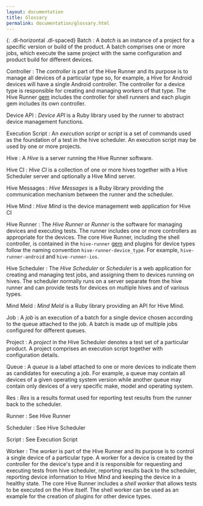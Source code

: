 ```yaml
---
layout: documentation
title: Glossary
permalink: documentation/glossary.html
---
```


{: .dl-horizontal .dl-spaced}
Batch
: A *batch* is an instance of a project for a specific version or build of the
  product. A batch comprises one or more jobs, which execute the same project
  with the same configuration and product build for different devices.

Controller
: The *controller* is part of the Hive Runner and its purpose is to manage all
  devices of a particular type so, for example, a Hive for Android devices will
  have a single Android controller. The controller for a device type is
  responsible for creating and managing workers of that type. The
  Hive Runner [gem](https://en.wikipedia.org/wiki/RubyGems) includes the
  controller for shell runners and each plugin gem includes its own controller.

Device API
: *Device API* is a Ruby library used by the runner to abstract device
  management functions.

Execution Script
: An *execution script* or *script* is a set of commands used as the foundation
  of a test in the hive scheduler. An execution script may be used by one or
  more projects.

Hive
: A *Hive* is a server running the Hive Runner software.

Hive CI
: *Hive CI* is a collection of one or more hives together with a
  Hive Scheduler server and optionally a
  Hive Mind server.

Hive Messages
: *Hive Messages* is a Ruby library providing the communication mechanism
  between the runner and the scheduler.

Hive Mind
: *Hive Mind* is the device management web application for Hive CI

Hive Runner
: The *Hive Runner* or *Runner* is the software for managing devices and
  executing tests. The runner includes one or more controllers as appropriate
  for the devices. The core Hive Runner, including the shell controller, is
  contained in the `hive-runner` [gem](https://en.wikipedia.org/wiki/RubyGems)
  and plugins for device types follow the naming convention
  `hive-runner-device_type`. For example, `hive-runner-android` and
  `hive-runner-ios`.

Hive Scheduler
: The *Hive Scheduler* or *Scheduler* is a web application for creating and
  managing test jobs, and assigning them to devices running on hives.
  The scheduler normally runs on a server separate from the
  hive runner and can provide tests for devices on multiple
  hives and of various types.

Mind Meld
: *Mind Meld* is a Ruby library providing an API for Hive Mind.

Job
: A *job* is an execution of a batch for a single device chosen according to
  the queue attached to the job. A batch is made up of multiple jobs configured
  for different queues.

Project
: A *project* in the Hive Scheduler denotes a test set of a particular product.
  A project comprises an execution script together with configuration details.

Queue
: A *queue* is a label attached to one or more devices to indicate them as
  candidates for executing a job. For example, a queue may contain all devices
  of a given operating system version while another queue may contain only
  devices of a very specific make, model and operating system.

Res
: *Res* is a results format used for reporting test results from the
  runner back to the scheduler.

Runner
: See Hive Runner

Scheduler
: See Hive Scheduler

Script
: See Execution Script

Worker
: The *worker* is part of the Hive Runner and its purpose is to
  control a single device of a particular type. A worker for a device is
  created by the controller for the device's type and it is
  responsible for requesting and executing tests from hive scheduler, reporting
  results back to the scheduler, reporting device information to Hive Mind and
  keeping the device in a healthy state. The core Hive Runner includes a *shell
  worker* that allows tests to be executed on the Hive itself. The shell worker
  can be used as an example for the creation of plugins for other device types.
